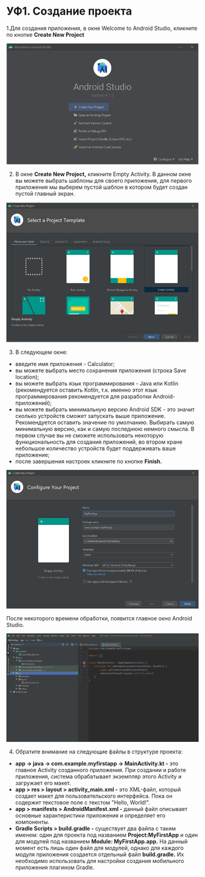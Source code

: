 # УФ1. Создание проекта

1.Для создания приложения, в окне Welcome to Android Studio, кликните по кнопке **Create New Project**

![](../../.gitbook/assets/image%20%285%29.png)

2. В окне **Create New Project,** кликните Empty Activity. В данном окне вы можете выбрать шаблоны для своего приложения, для первого приложения мы выберем пустой шаблон в котором будет создан пустой главный экран.

![](../../.gitbook/assets/image%20%284%29.png)

3. В следующем окне:

* введите имя приложения - Calculator;
* вы можете выбрать место сохранения приложения \(строка Save location\);
* вы можете выбрать язык программирования - Java или Kotlin \(рекомендуется оставить Kotlin, т.к. именно этот язык программирования рекомендуется для разработки Android-приложений\);
* вы можете выбрать минимальную версию Android SDK - это значит сколько устройств сможет запускать выше приложение. Рекомендуется оставить значение по умолчанию. Выбирать самую минимальную версию, как и самую последнюю немного смысла. В первом случае вы не сможете использовать некоторую функциональность для создания приложений, во втором кране небольшое количество устройств будет поддерживать ваше приложение;
* после завершения настроек кликните по кнопке **Finish.**

![](../../.gitbook/assets/image%20%283%29.png)

После некоторого времени обработки, появится главное окно Android Studio.

![](../../.gitbook/assets/image%20%286%29.png)

4. Обратите внимание на следующие файлы в структуре проекта:

* **app -&gt; java -&gt; com.example.myfirstapp -&gt; MainActivity.kt -** это главное Activity созданного приложения. При создании и работе приложения, система обрабатывает экземпляр этого Activity и загружает его макет.
* **app &gt; res &gt; layout &gt; activity\_main.xml  -** это XML-файл, который создает макет для пользовательского интерфейса. Пока он содержит текстовое поле с текстом "Hello, World!".
* **app &gt; manifests &gt; AndroidManifest.xml -** данный файл описывает основные характеристики приложения и определяет его компоненты.
* **Gradle Scripts &gt; build.gradle -** существует два файла с таким именем: один для проекта под названием **Project:MyFirstApp** и один для модулей под названием **Module: MyFirstApp.app.** На данный момент есть лишь один файл для модулей, однако для каждого модуля приложения создается отдельный файл **build.gradle.** Их необходимо использовать для настройки создания мобильного приложения плагином Gradle.

